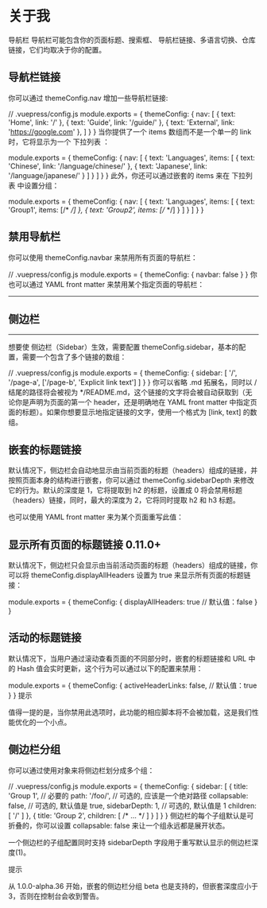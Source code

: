 

# 关于我

导航栏
导航栏可能包含你的页面标题、搜索框、 导航栏链接、多语言切换、仓库链接，它们均取决于你的配置。

## 导航栏链接
你可以通过 themeConfig.nav 增加一些导航栏链接:

// .vuepress/config.js
module.exports = {
  themeConfig: {
    nav: [
      { text: 'Home', link: '/' },
      { text: 'Guide', link: '/guide/' },
      { text: 'External', link: 'https://google.com' },
    ]
  }
}
当你提供了一个 items 数组而不是一个单一的 link 时，它将显示为一个 下拉列表 ：

module.exports = {
  themeConfig: {
    nav: [
      {
        text: 'Languages',
        items: [
          { text: 'Chinese', link: '/language/chinese/' },
          { text: 'Japanese', link: '/language/japanese/' }
        ]
      }
    ]
  }
}
此外，你还可以通过嵌套的 items 来在 下拉列表 中设置分组：

module.exports = {
  themeConfig: {
    nav: [
      {
        text: 'Languages',
        items: [
          { text: 'Group1', items: [/*  */] },
          { text: 'Group2', items: [/*  */] }
        ]
      }
    ]
  }
}
## 禁用导航栏
你可以使用 themeConfig.navbar 来禁用所有页面的导航栏：

// .vuepress/config.js
module.exports = {
  themeConfig: {
    navbar: false
  }
}
你也可以通过 YAML front matter 来禁用某个指定页面的导航栏：

---
## 侧边栏
---
想要使 侧边栏（Sidebar）生效，需要配置 themeConfig.sidebar，基本的配置，需要一个包含了多个链接的数组：

// .vuepress/config.js
module.exports = {
  themeConfig: {
    sidebar: [
      '/',
      '/page-a',
      ['/page-b', 'Explicit link text']
    ]
  }
}
你可以省略 .md 拓展名，同时以 / 结尾的路径将会被视为 */README.md，这个链接的文字将会被自动获取到（无论你是声明为页面的第一个 header，还是明确地在 YAML front matter 中指定页面的标题）。如果你想要显示地指定链接的文字，使用一个格式为 [link, text] 的数组。

## 嵌套的标题链接
默认情况下，侧边栏会自动地显示由当前页面的标题（headers）组成的链接，并按照页面本身的结构进行嵌套，你可以通过 themeConfig.sidebarDepth 来修改它的行为。默认的深度是 1，它将提取到 h2 的标题，设置成 0 将会禁用标题（headers）链接，同时，最大的深度为 2，它将同时提取 h2 和 h3 标题。

也可以使用 YAML front matter 来为某个页面重写此值：


## 显示所有页面的标题链接 0.11.0+
默认情况下，侧边栏只会显示由当前活动页面的标题（headers）组成的链接，你可以将 themeConfig.displayAllHeaders 设置为 true 来显示所有页面的标题链接：

module.exports = {
  themeConfig: {
    displayAllHeaders: true // 默认值：false
  }
}
## 活动的标题链接
默认情况下，当用户通过滚动查看页面的不同部分时，嵌套的标题链接和 URL 中的 Hash 值会实时更新，这个行为可以通过以下的配置来禁用：

module.exports = {
  themeConfig: {
    activeHeaderLinks: false, // 默认值：true
  }
}
提示

值得一提的是，当你禁用此选项时，此功能的相应脚本将不会被加载，这是我们性能优化的一个小点。

## 侧边栏分组
你可以通过使用对象来将侧边栏划分成多个组：

// .vuepress/config.js
module.exports = {
  themeConfig: {
    sidebar: [
      {
        title: 'Group 1',   // 必要的
        path: '/foo/',      // 可选的, 应该是一个绝对路径
        collapsable: false, // 可选的, 默认值是 true,
        sidebarDepth: 1,    // 可选的, 默认值是 1
        children: [
          '/'
        ]
      },
      {
        title: 'Group 2',
        children: [ /* ... */ ]
      }
    ]
  }
}
侧边栏的每个子组默认是可折叠的，你可以设置 collapsable: false 来让一个组永远都是展开状态。

一个侧边栏的子组配置同时支持 sidebarDepth 字段用于重写默认显示的侧边栏深度(1)。

提示

从 1.0.0-alpha.36 开始，嵌套的侧边栏分组 beta 也是支持的，但嵌套深度应小于 3，否则在控制台会收到警告。